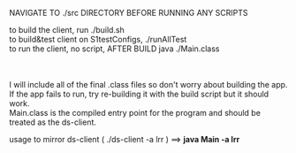 NAVIGATE TO ./src DIRECTORY BEFORE RUNNING ANY SCRIPTS

to build the client, run                    ./build.sh              <br>
to build&test client on S1testConfigs,      ./runAllTest            <br>
to run the client, no script, AFTER BUILD   java ./Main.class       <br>
<br><br>

I will include all of the final .class files so don't worry about building the app. If the app fails to run, try re-building it with the build script but it should work. <br>
Main.class is the compiled entry point for the program and should be treated as the ds-client. <br>

usage to mirror ds-client ( ./ds-client -a lrr ) ==> <strong>java Main -a lrr</strong>